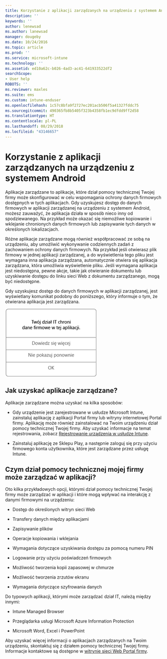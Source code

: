 ```yaml
---
title: Korzystanie z aplikacji zarządzanych na urządzeniu z systemem Android | Microsoft Docs
description: ''
keywords: ''
author: lenewsad
ms.author: lanewsad
manager: dougeby
ms.date: 10/24/2016
ms.topic: article
ms.prod: ''
ms.service: microsoft-intune
ms.technology: ''
ms.assetid: ed10a62c-b026-4ad3-ac41-641933522df2
searchScope:
- User help
ROBOTS: ''
ms.reviewer: maxles
ms.suite: ems
ms.custom: intune-enduser
ms.openlocfilehash: 1c57c8bfa9f2727ec201acb506f5a41327fddc75
ms.sourcegitcommit: 490365fb8b5405f323b4358fb1ec9dfdd9ff2d58
ms.translationtype: HT
ms.contentlocale: pl-PL
ms.lasthandoff: 08/29/2018
ms.locfileid: "43146657"
---
```

# <a name="use-managed-apps-on-your-android-device"></a>Korzystanie z aplikacji zarządzanych na urządzeniu z systemem Android

Aplikacje zarządzane to aplikacje, które dział pomocy technicznej Twojej firmy może skonfigurować w celu wspomagania ochrony danych firmowych dostępnych w tych aplikacjach. Gdy uzyskujesz dostęp do danych firmowych w aplikacji zarządzanej na urządzeniu z systemem Android, możesz zauważyć, że aplikacja działa w sposób nieco inny od spodziewanego. Na przykład może okazać się niemożliwe kopiowanie i wklejanie chronionych danych firmowych lub zapisywanie tych danych w określonych lokalizacjach.

Różne aplikacje zarządzane mogą również współpracować ze sobą na urządzeniu, aby umożliwić wykonywanie codziennych zadań z zachowaniem ochrony danych firmowych. Na przykład jeśli otwierasz plik firmowy w jednej aplikacji zarządzanej, a do wyświetlenia tego pliku jest wymagana inna aplikacja zarządzana, automatycznie otwiera się aplikacja zarządzana, która umożliwia wyświetlenie pliku. Jeśli wymagana aplikacja jest niedostępna, pewne akcje, takie jak otwieranie dokumentu lub uzyskiwanie dostępu do linku sieci Web z dokumentu zarządzanego, mogą być niedostępne.

Gdy uzyskujesz dostęp do danych firmowych w aplikacji zarządzanej, jest wyświetlany komunikat podobny do poniższego, który informuje o tym, że otwierana aplikacja jest zarządzana.

![Komunikat dotyczący otwierania zarządzanej aplikacji](./media/managed-apps-message.png)

## <a name="how-do-i-get-managed-apps"></a>Jak uzyskać aplikacje zarządzane?
Aplikacje zarządzane można uzyskać na kilka sposobów:

-   Gdy urządzenie jest zarejestrowane w usłudze Microsoft Intune, zainstaluj aplikację z aplikacji Portal firmy lub witryny internetowej Portal firmy. Aplikację może również zainstalować na Twoim urządzeniu dział pomocy technicznej Twojej firmy. Aby uzyskać informacje na temat rejestrowania, zobacz [Rejestrowanie urządzenia w usłudze Intune](enroll-your-device-in-Intune-android.md).

-   Zainstaluj aplikację ze Sklepu Play, a następnie zaloguj się przy użyciu firmowego konta użytkownika, które jest zarządzane przez usługę Intune.

## <a name="what-can-my-company-support-manage-in-an-app"></a>Czym dział pomocy technicznej mojej firmy może zarządzać w aplikacji?
Oto kilka przykładowych opcji, którymi dział pomocy technicznej Twojej firmy może zarządzać w aplikacji i które mogą wpływać na interakcję z danymi firmowymi na urządzeniu:

-   Dostęp do określonych witryn sieci Web

-   Transfery danych między aplikacjami

-   Zapisywanie plików

-   Operacje kopiowania i wklejania

-   Wymagania dotyczące uzyskiwania dostępu za pomocą numeru PIN

-   Logowanie przy użyciu poświadczeń firmowych

-   Możliwość tworzenia kopii zapasowej w chmurze

-   Możliwość tworzenia zrzutów ekranu

-   Wymagania dotyczące szyfrowania danych

Do typowych aplikacji, którymi może zarządzać dział IT, należą między innymi:

-   Intune Managed Browser

-   Przeglądarka usługi Microsoft Azure Information Protection

-   Microsoft Word, Excel i PowerPoint

Aby uzyskać więcej informacji o aplikacjach zarządzanych na Twoim urządzeniu, skontaktuj się z działem pomocy technicznej Twojej firmy. Informacje kontaktowe są dostępne w [witrynie sieci Web Portal firmy](https://go.microsoft.com/fwlink/?linkid=2010980).
